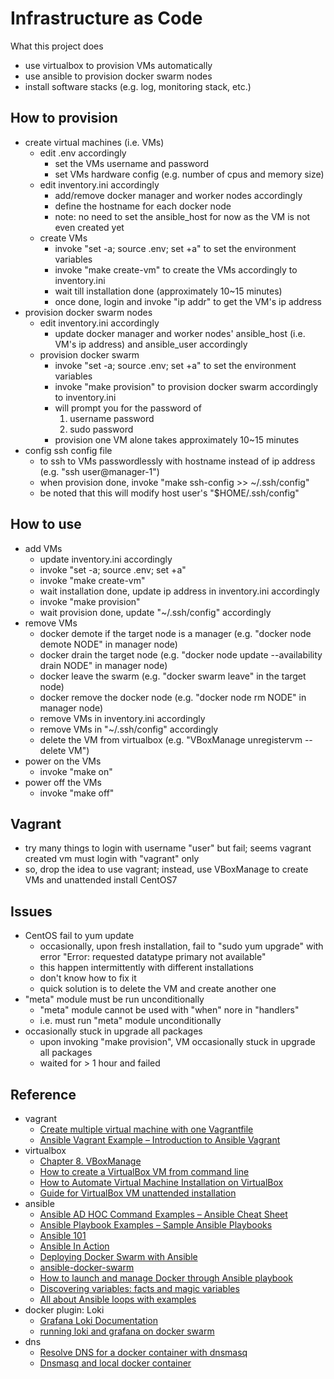 # Infrastructure as Code
What this project does
* use virtualbox to provision VMs automatically
* use ansible to provision docker swarm nodes
* install software stacks (e.g. log, monitoring stack, etc.)

## How to provision
* create virtual machines (i.e. VMs)
    + edit .env accordingly
        - set the VMs username and password
        - set VMs hardware config (e.g. number of cpus and memory size)
    + edit inventory.ini accordingly
        - add/remove docker manager and worker nodes accordingly
        - define the hostname for each docker node
        - note: no need to set the ansible_host for now as the VM is not even created yet
    + create VMs
        - invoke "set -a; source .env; set +a" to set the environment variables
        - invoke "make create-vm" to create the VMs accordingly to inventory.ini
        - wait till installation done (approximately 10~15 minutes)
        - once done, login and invoke "ip addr" to get the VM's ip address
* provision docker swarm nodes
    + edit inventory.ini accordingly
        - update docker manager and worker nodes' ansible_host (i.e. VM's ip address) and ansible_user accordingly
    + provision docker swarm
        - invoke "set -a; source .env; set +a" to set the environment variables
        - invoke "make provision" to provision docker swarm accordingly to inventory.ini
        - will prompt you for the password of
            1) username password
            2) sudo password
        - provision one VM alone takes approximately 10~15 minutes
* config ssh config file
    + to ssh to VMs passwordlessly with hostname instead of ip address (e.g. "ssh user@manager-1")
    + when provision done, invoke "make ssh-config >> ~/.ssh/config"
    + be noted that this will modify host user's "$HOME/.ssh/config"

## How to use
* add VMs
    + update inventory.ini accordingly
    + invoke "set -a; source .env; set +a"
    + invoke "make create-vm"
    + wait installation done, update ip address in inventory.ini accordingly
    + invoke "make provision"
    + wait provision done, update "~/.ssh/config" accordingly
* remove VMs
    + docker demote if the target node is a manager (e.g. "docker node demote NODE" in manager node)
    + docker drain the target node (e.g. "docker node update --availability drain NODE" in manager node)
    + docker leave the swarm (e.g. "docker swarm leave" in the target node)
    + docker remove the docker node (e.g. "docker node rm NODE" in manager node)
    + remove VMs in inventory.ini accordingly
    + remove VMs in "~/.ssh/config" accordingly
    + delete the VM from virtualbox (e.g. "VBoxManage unregistervm --delete VM")
* power on the VMs
    + invoke "make on"
* power off the VMs
    + invoke "make off"

## Vagrant
* try many things to login with username "user" but fail; seems vagrant created vm must login with "vagrant" only
* so, drop the idea to use vagrant; instead, use VBoxManage to create VMs and unattended install CentOS7

## Issues
* CentOS fail to yum update
    + occasionally, upon fresh installation, fail to "sudo yum upgrade" with error "Error: requested datatype primary not available"
    + this happen intermittently with different installations
    + don't know how to fix it
    + quick solution is to delete the VM and create another one
* "meta" module must be run unconditionally
    + "meta" module cannot be used with "when" nore in "handlers"
    + i.e. must run "meta" module unconditionally
* occasionally stuck in upgrade all packages
    + upon invoking "make provision", VM occasionally stuck in upgrade all packages
    + waited for > 1 hour and failed

## Reference
* vagrant
    + [Create multiple virtual machine with one Vagrantfile](https://sharadchhetri.com/create-multiple-virtual-machine-with-one-vagrantfile/)
    + [Ansible Vagrant Example – Introduction to Ansible Vagrant](https://www.middlewareinventory.com/blog/vagrant-ansible-example/)
* virtualbox
    + [Chapter 8. VBoxManage](https://www.virtualbox.org/manual/ch08.html)
    + [How to create a VirtualBox VM from command line](https://andreafortuna.org/2019/10/24/how-to-create-a-virtualbox-vm-from-command-line/)
    + [How to Automate Virtual Machine Installation on VirtualBox](https://kifarunix.com/how-to-automate-virtual-machine-installation-on-virtualbox/)
    + [Guide for VirtualBox VM unattended installation](https://blogs.oracle.com/virtualization/post/guide-for-virtualbox-vm-unattended-installation)
* ansible
    + [Ansible AD HOC Command Examples – Ansible Cheat Sheet](https://www.middlewareinventory.com/blog/ansible-ad-hoc-commands/)
    + [Ansible Playbook Examples – Sample Ansible Playbooks](https://www.middlewareinventory.com/blog/ansible-playbook-example/)
    + [Ansible 101](https://medium.com/@denot/ansible-101-d6dc9f86df0a)
    + [Ansible In Action](https://medium.com/@ahmadfarag/ansible-in-action-f2f17706931)
    + [Deploying Docker Swarm with Ansible](https://medium.com/@cantrobot/deploying-docker-swarm-with-ansible-a991c1028427)
    + [ansible-docker-swarm](https://github.com/ruanbekker/ansible-docker-swarm)
    + [How to launch and manage Docker through Ansible playbook](https://www.linkedin.com/pulse/how-launch-manage-docker-through-ansible-playbook-abhishek-biswas)
    + [Discovering variables: facts and magic variables](https://docs.ansible.com/ansible/latest/user_guide/playbooks_vars_facts.html)
    + [All about Ansible loops with examples](https://debugfactor.com/all-about-ansible-loops-with-examples/)
* docker plugin: Loki
    + [Grafana Loki Documentation](https://grafana.com/docs/loki/latest/)
    + [running loki and grafana on docker swarm](https://drailing.net/2020/06/running-loki-and-grafana-on-docker-swarm/)
* dns
    + [Resolve DNS for a docker container with dnsmasq](https://serverfault.com/questions/900105/resolve-dns-for-a-docker-container-with-dnsmasq)
    + [Dnsmasq and local docker container](https://www.digitalocean.com/community/questions/dnsmasq-and-local-docker-container)
